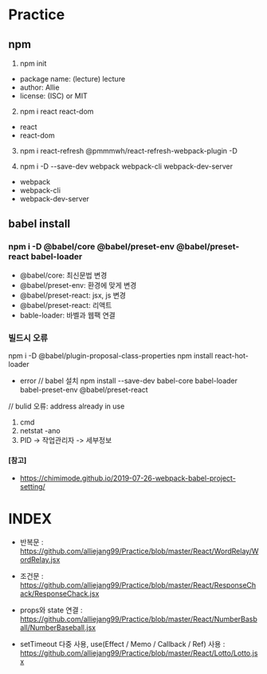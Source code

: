 # Practice

## npm
1. npm init
- package name: (lecture) lecture
- author: Allie
- license: (ISC) or MIT

2. npm i react react-dom
- react 
- react-dom

3. npm i react-refresh @pmmmwh/react-refresh-webpack-plugin -D

4. npm i -D --save-dev webpack webpack-cli webpack-dev-server
- webpack 
- webpack-cli
- webpack-dev-server

## babel install
### npm i -D @babel/core @babel/preset-env @babel/preset-react babel-loader 
- @babel/core: 최신문법 변경
- @babel/preset-env: 환경에 맞게 변경
- @babel/preset-react: jsx, js 변경
- @babel/preset-react: 리액트
- bable-loader: 바벨과 웹팩 연결

### 빌드시 오류
npm i -D @babel/plugin-proposal-class-properties 
npm install react-hot-loader
+ error 
// babel 설치
npm install --save-dev babel-core babel-loader babel-preset-env @babel/preset-react

// bulid 오류: address already in use
1. cmd
2. netstat -ano
3. PID -> 작업관리자 -> 세부정보 


#### [참고]
- https://chimimode.github.io/2019-07-26-webpack-babel-project-setting/

# INDEX
- 반복문 : https://github.com/alliejang99/Practice/blob/master/React/WordRelay/WordRelay.jsx

- 조건문 : https://github.com/alliejang99/Practice/blob/master/React/ResponseChack/ResponseChack.jsx

- props와 state 연결 : https://github.com/alliejang99/Practice/blob/master/React/NumberBasball/NumberBaseball.jsx

- setTimeout 다중 사용, use(Effect / Memo / Callback / Ref) 사용 : https://github.com/alliejang99/Practice/blob/master/React/Lotto/Lotto.jsx